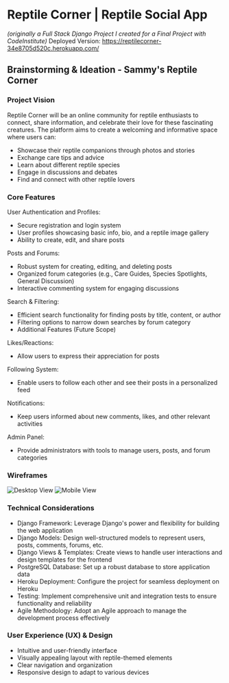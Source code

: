 # Reptile Corner | Reptile Social App
*(originally a Full Stack Django Project I created for a Final Project with CodeInstitute)*
Deployed Version: https://reptilecorner-34e8705d520c.herokuapp.com/


## Brainstorming & Ideation - Sammy's Reptile Corner

### Project Vision

Reptile Corner will be an online community for reptile enthusiasts to connect, share information, and celebrate their love for these fascinating creatures. The platform aims to create a welcoming and informative space where users can:

- Showcase their reptile companions through photos and stories
- Exchange care tips and advice
- Learn about different reptile species
- Engage in discussions and debates
- Find and connect with other reptile lovers
### Core Features

User Authentication and Profiles:
- Secure registration and login system
- User profiles showcasing basic info, bio, and a reptile image gallery
- Ability to create, edit, and share posts
  
Posts and Forums:
- Robust system for creating, editing, and deleting posts
- Organized forum categories (e.g., Care Guides, Species Spotlights, General Discussion)
- Interactive commenting system for engaging discussions

Search & Filtering:
- Efficient search functionality for finding posts by title, content, or author
- Filtering options to narrow down searches by forum category
- Additional Features (Future Scope)

Likes/Reactions:
- Allow users to express their appreciation for posts
  
Following System:
- Enable users to follow each other and see their posts in a personalized feed

Notifications:
- Keep users informed about new comments, likes, and other relevant activities
  
Admin Panel:
- Provide administrators with tools to manage users, posts, and forum categories

### Wireframes

![Desktop View](https://github.com/user-attachments/assets/f3ef2f27-ca07-4846-853c-bae450549f9d)
![Mobile View](https://github.com/user-attachments/assets/4005aafc-126c-4d6b-a814-7b2293882a02)


### Technical Considerations

- Django Framework: Leverage Django's power and flexibility for building the web application
- Django Models: Design well-structured models to represent users, posts, comments, forums, etc.
- Django Views & Templates: Create views to handle user interactions and design templates for the frontend
- PostgreSQL Database: Set up a robust database to store application data
- Heroku Deployment: Configure the project for seamless deployment on Heroku
- Testing: Implement comprehensive unit and integration tests to ensure functionality and reliability
- Agile Methodology: Adopt an Agile approach to manage the development process effectively

### User Experience (UX) & Design

- Intuitive and user-friendly interface
- Visually appealing layout with reptile-themed elements
- Clear navigation and organization
- Responsive design to adapt to various devices
